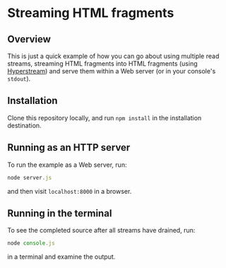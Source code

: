 # Streaming HTML fragments

## Overview

This is just a quick example of how you can go about using multiple read
streams, streaming HTML fragments into HTML fragments (using 
[Hyperstream][1]) and serve them within a Web server (or in your
console's `stdout`).

## Installation

Clone this repository locally, and run `npm install` in the installation
destination.

## Running as an HTTP server

To run the example as a Web server, run:

```js
node server.js
```

and then visit `localhost:8000` in a browser.

## Running in the terminal

To see the completed source after all streams have drained, run:

```js
node console.js
```

in a terminal and examine the output.

[1]: https://github.com/substack/hyperstream
